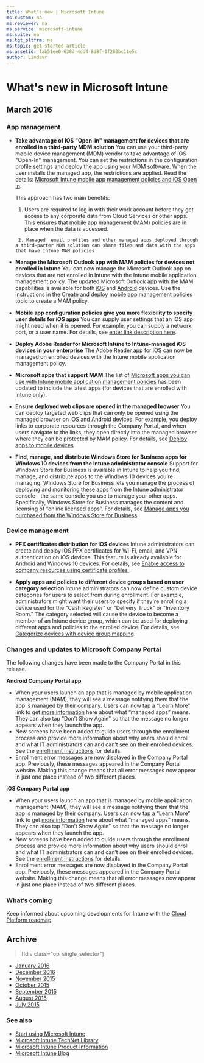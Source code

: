 ```yaml
---
title: What's new | Microsoft Intune
ms.custom: na
ms.reviewer: na
ms.service: microsoft-intune
ms.suite: na
ms.tgt_pltfrm: na
ms.topic: get-started-article
ms.assetid: fab51ee0-638d-4dd4-8d8f-1f263bc11e5c
author: Lindavr
---
```

# What's new in Microsoft Intune
## March 2016

### App management

- **Take advantage of iOS "Open-in" management for devices that are enrolled in a third-party MDM solution**
You can use your third-party mobile device management (MDM) vendor to take advantage of iOS "Open-In" management. You can set the restrictions in the configuration profile settings and deploy the app using your MDM software. When the user installs the managed app, the restrictions are applied. Read the details: [Microsoft Intune mobile app management policies and iOS Open In](Microsoft%20Intune%20mobile%20app%20management%20policies%20and%20iOS%20Open%20In.md).

     This approach has two main benefits:

     1. Users are required to log in with their work account before they get access to any corporate data from Cloud Services or other apps. This ensures that mobile app management (MAM) policies are in place when the data is accessed.

       2. Managed  email profiles and other managed apps deployed through a third-parter MDM solution can share files and data with the apps that have Intune MAM policies.

- **Manage the Microsoft Outlook app with MAM policies for devices not enrolled in Intune**
You can now manage the Microsoft Outlook app on devices that are not enrolled in Intune with the Intune mobile application management policy. The updated Microsoft Outlook app with the MAM capabilities is available for both [iOS](https://itunes.apple.com/us/app/microsoft-outlook-email-calendar/id951937596?mt=8) and [Android](https://play.google.com/store/apps/details?id=com.microsoft.office.outlook) devices. Use the instructions in the [Create and deploy mobile app management policies](https://technet.microsoft.com/library/mt627829.aspx) topic to create a MAM policy.  


- **Mobile app configuration policies give you more flexibility to specify user details for iOS apps**
You can supply user settings that an iOS app might need when it is opened. For example, you can supply a network port, or a user name. For details, see [enter link description here](Configure%20iOS%20apps%20with%20mobile%20app%20configuration%20policies%20in%20Microsoft%20Intune.md).


- **Deploy Adobe Reader for Microsoft Intune to Intune-managed iOS devices in your enterprise**
The Adobe Reader app for iOS can now be managed on enrolled devices with the Intune mobile application management policy.

- **Microsoft apps that support MAM**
The list of [Microsoft apps you can use with Intune mobile application management policies](Microsoft%20apps%20you%20can%20use%20with%20Microsoft%20Intune%20mobile%20application%20management%20policies.md) has been updated to include the latest apps (for devices that are enrolled with Intune only).

- **Ensure deployed web clips are opened in the managed browser**
You can deploy targeted web clips that can only be opened using the managed browser on iOS and Android devices. For example, you deploy links to corporate resources through the Company Portal, and when users navigate to the links, they open directly into the managed browser where they can be protected by MAM policy. For details, see [Deploy apps to mobile devices](Deploy%20apps%20to%20mobile%20devices%20in%20Microsoft%20Intune.md).


- **Find, manage, and distribute Windows Store for Business apps for Windows 10 devices from the Intune administrator console**
Support for Windows Store for Business is available in Intune to help you find, manage, and distribute apps to the Windows 10 devices you’re managing. Windows Store for Business lets you manage the process of deploying and monitoring these apps from the Intune administrator console—the same console you use to manage your other apps. Specifically, Windows Store for Business manages the content and licensing  of “online licensed apps”. For details, see [Manage apps you purchased from the Windows Store for Business](Manage%20apps%20you%20purchased%20from%20the%20Windows%20Store%20for%20Business%20with%20Microsoft%20Intune.md).


### Device management
- **PFX certificates distribution for iOS devices**
Intune administrators can create and deploy iOS PFX certificates for Wi-Fi, email, and VPN authentication on iOS devices. This feature is already available for Android and Windows 10 devices. For details, see [Enable access to company resources using certificate profiles ](Enable%20access%20to%20company%20resources%20using%20certificate%20profiles%20with%20Microsoft%20Intune.md).


- **Apply apps and policies to different device groups based on user category selection**
Intune administrators can now define custom device categories for users to select from during enrollment. For example, administrators might want their users to specify if they're enrolling a device used for the "Cash Register" or "Delivery Truck" or "Inventory Room." The category selected will cause the device to become a member of an Intune device group, which can be used for deploying different apps and policies to the enrolled device. For details, see [Categorize devices with device group mapping](Categorize%20devices%20with%20device%20group%20mapping%20in%20Microsoft%20Intune.md).

### Changes and updates to Microsoft Company Portal
The following changes have been made to the Company Portal in this release.

**Android Company Portal app**

* When your users launch an app that is managed by mobile application management (MAM), they will see a message notifying them that the app is managed by their company. Users can now tap a “Learn More” link to get [more information](https://technet.microsoft.com/library/mt502762.aspx#BKMK_andr_use_mgd_apps) here about what “managed apps” means. They can also tap “Don’t Show Again” so that the message no longer appears when they launch the app.
* New screens have been added to guide users through the enrollment process and provide more information about why users should enroll and what IT administrators can and can’t see on their enrolled devices. See the [enrollment instructions](https://technet.microsoft.com/library/mt502762(TechNet.10).aspx#BKMK_andr_enroll_devc) for details.
* Enrollment error messages are now displayed in the Company Portal app. Previously, these messages appeared in the Company Portal website. Making this change means that all error messages now appear in just one place instead of two different places.


**iOS Company Portal app**
* When your users launch an app that is managed by mobile application management (MAM), they will see a message notifying them that the app is managed by their company. Users can now tap a “Learn More” link to get [more information](https://technet.microsoft.com/library/mt598622.aspx#BKMK_ios_use_mgd_apps) here about what “managed apps” means. They can also tap “Don’t Show Again” so that the message no longer appears when they launch the app.
* New screens have been added to guide users through the enrollment process and provide more information about why users should enroll and what IT administrators can and can’t see on their enrolled devices. See the [enrollment instructions](https://technet.microsoft.com/library/mt598622(TechNet.10).aspx#BKMK_enroll_ios_device) for details.
* Enrollment error messages are now displayed in the Company Portal app. Previously, these messages appeared in the Company Portal website. Making this change means that all error messages now appear in just one place instead of two different places.




### What’s coming
Keep informed about upcoming developments for Intune with the [Cloud Platform roadmap](http://www.microsoft.com/en-us/server-cloud/roadmap/Indevelopment.aspx?TabIndex=0&dropValue=Intune).


## Archive
> [!div class="op_single_selector"]
- [January 2016](previous-intune-releases.md)
- [December 2016](previous-intune-releases.md)
- [November 2015](previous-intune-releases.md)
- [October 2015](previous-intune-releases.md)
- [September 2015](previous-intune-releases.md)
- [August 2015](previous-intune-releases.md)
- [July 2015](previous-intune-releases.md)

### See also
* [Start using Microsoft Intune](start-using-microsoft-intune.md)
* [Microsoft Intune TechNet Library](http://go.microsoft.com/fwlink/?LinkID=247636)
* [Microsoft Intune Product Information](http://go.microsoft.com/fwlink/?LinkID=249135)
* [Microsoft Intune Blog](http://go.microsoft.com/fwlink/?LinkID=273882)
